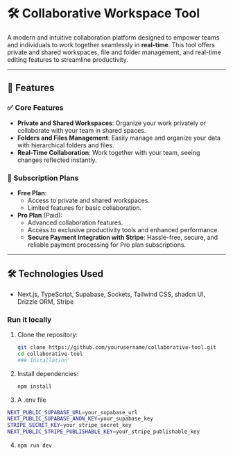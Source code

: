 # 🛠️ Collaborative Workspace Tool

A modern and intuitive collaboration platform designed to empower teams and individuals to work together seamlessly in **real-time**. This tool offers private and shared workspaces, file and folder management, and real-time editing features to streamline productivity.

---

## 🌟 Features

### ✅ Core Features
- **Private and Shared Workspaces**: Organize your work privately or collaborate with your team in shared spaces.
- **Folders and Files Management**: Easily manage and organize your data with hierarchical folders and files.
- **Real-Time Collaboration**: Work together with your team, seeing changes reflected instantly.

### 🎉 Subscription Plans
- **Free Plan**:
  - Access to private and shared workspaces.
  - Limited features for basic collaboration.
- **Pro Plan** (Paid):
  - Advanced collaboration features.
  - Access to exclusive productivity tools and enhanced performance.
  - **Secure Payment Integration with Stripe**: Hassle-free, secure, and reliable payment processing for Pro plan subscriptions.

---

## 🛠️ Technologies Used

- Next.js, TypeScript, Supabase, Sockets, Tailwind CSS, shadcn UI, Drizzle ORM, Stripe 

 
### Run it locally

1. Clone the repository:
   ```bash
   git clone https://github.com/yourusername/collaborative-tool.git
   cd collaborative-tool
   ### Installation

2. Install dependencies:
   ```bash
   npm install
3. A .env file
  ```bash
  NEXT_PUBLIC_SUPABASE_URL=your_supabase_url
  NEXT_PUBLIC_SUPABASE_ANON_KEY=your_supabase_key
  STRIPE_SECRET_KEY=your_stripe_secret_key
  NEXT_PUBLIC_STRIPE_PUBLISHABLE_KEY=your_stripe_publishable_key
  ```
4. ```bash
   npm run dev
   ```
